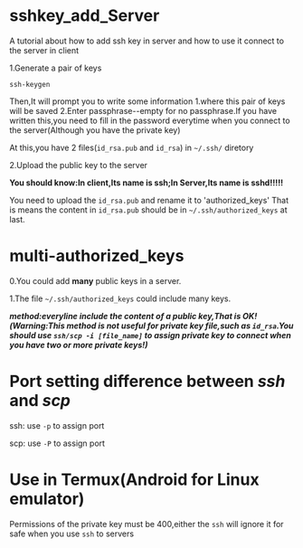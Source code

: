 # sshkey_add_Server
A tutorial about how to add ssh key in server and how to use it connect to the server in client

1.Generate a pair of keys

 `ssh-keygen`
 
 Then,It will prompt you to write some information
 1.where this pair of keys will be saved
 2.Enter passphrase--empty for no passphrase.If you have written this,you need to fill in the password everytime when you connect to the server(Although you have the private key)
 
 At this,you have 2 files(`id_rsa.pub` and `id_rsa`) in `~/.ssh/` diretory
 
 
 2.Upload the public key to the server
 
  __You should know:In client,Its name is ssh;In Server,Its name is sshd!!!!!__
 
 You need to upload the `id_rsa.pub` and rename it to 'authorized_keys'
 That is means the content in `id_rsa.pub` should be in `~/.ssh/authorized_keys` at last.

# multi-authorized_keys

 0.You could add __many__ public keys in a server.

 1.The file `~/.ssh/authorized_keys` could include many keys.

***method:everyline include the content of a public key,That is OK!(Warning:This method is not useful for private key file,such as `id_rsa`.You should use `ssh/scp -i [file_name]` to assign private key to connect when you have two or more private keys!)***

# Port setting difference between ***ssh*** and ***scp***

ssh: use `-p` to assign port

scp: use `-P` to assign port

# Use in Termux(Android for Linux emulator)

Permissions of the private key must be 400,either the `ssh` will ignore it for safe when you use `ssh` to servers 
